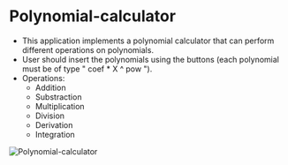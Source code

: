 # Polynomial-calculator
* This application implements a polynomial calculator that can perform different operations on polynomials.
* User should insert the polynomials using the buttons (each polynomial must be of type " coef * X ^ pow ").
* Operations:
  * Addition
  * Substraction
  * Multiplication
  * Division
  * Derivation
  * Integration
  
![Polynomial-calculator](https://user-images.githubusercontent.com/92223898/224185705-ac10b094-3031-4f96-a64b-bbd49f5c2f3c.png)
